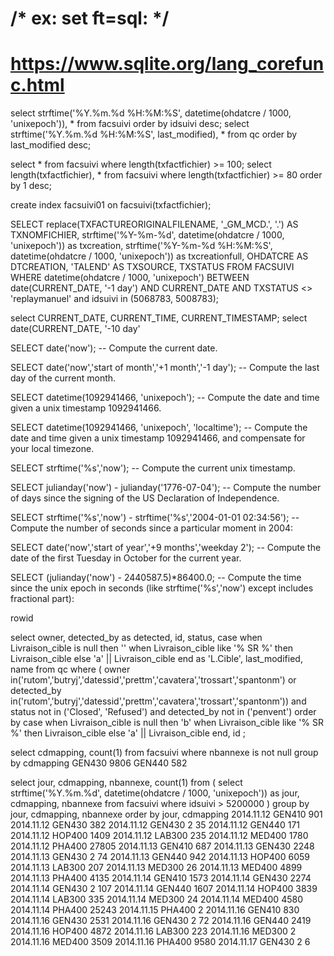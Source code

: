 # /* ex: set ft=sql: */

# https://www.sqlite.org/lang_corefunc.html

select strftime('%Y.%m.%d %H:%M:%S', datetime(ohdatcre / 1000, 'unixepoch')), * from facsuivi order by idsuivi desc;
select strftime('%Y.%m.%d %H:%M:%S', last_modified), * from qc order by last_modified desc;

select * from facsuivi where length(txfactfichier) >= 100;
select length(txfactfichier), * from facsuivi where length(txfactfichier) >= 80 order by 1 desc;

create index facsuivi01 on facsuivi(txfactfichier);


SELECT replace(TXFACTUREORIGINALFILENAME, '_GM_MCD.', '.') AS TXNOMFICHIER, 
strftime('%Y-%m-%d', datetime(ohdatcre / 1000, 'unixepoch')) as txcreation,
strftime('%Y-%m-%d %H:%M:%S', datetime(ohdatcre / 1000, 'unixepoch')) as txcreationfull,
OHDATCRE AS DTCREATION, 
'TALEND' AS TXSOURCE, 
TXSTATUS
FROM FACSUIVI  
WHERE datetime(ohdatcre / 1000, 'unixepoch') BETWEEN  date(CURRENT_DATE, '-1 day')  AND CURRENT_DATE AND TXSTATUS <> 'replaymanuel'
and idsuivi in (5068783, 5008783);

select CURRENT_DATE, CURRENT_TIME, CURRENT_TIMESTAMP;
select date(CURRENT_DATE, '-10 day'

SELECT date('now'); -- Compute the current date.

SELECT date('now','start of month','+1 month','-1 day'); -- Compute the last day of the current month.

SELECT datetime(1092941466, 'unixepoch'); -- Compute the date and time given a unix timestamp 1092941466.

SELECT datetime(1092941466, 'unixepoch', 'localtime'); -- Compute the date and time given a unix timestamp 1092941466, and compensate for your local timezone.

SELECT strftime('%s','now'); -- Compute the current unix timestamp.

SELECT julianday('now') - julianday('1776-07-04'); -- Compute the number of days since the signing of the US Declaration of Independence.

SELECT strftime('%s','now') - strftime('%s','2004-01-01 02:34:56'); -- Compute the number of seconds since a particular moment in 2004:

SELECT date('now','start of year','+9 months','weekday 2'); -- Compute the date of the first Tuesday in October for the current year.

SELECT (julianday('now') - 2440587.5)*86400.0; -- Compute the time since the unix epoch in seconds (like strftime('%s','now') except includes fractional part):


rowid

select owner, detected_by as detected, id, status, case when Livraison_cible is null then '' when Livraison_cible like '% SR %' then Livraison_cible else 'a' || Livraison_cible end as 'L.Cible', last_modified, name from qc
where
(      owner in('rutom','butryj','datessid','prettm','cavatera','trossart','spantonm') or
detected_by  in('rutom','butryj','datessid','prettm','cavatera','trossart','spantonm'))
and status not in ('Closed', 'Refused')
and detected_by not in ('penvent')
order by 
case when Livraison_cible is null then 'b' when Livraison_cible like '% SR %' then Livraison_cible else 'a' || Livraison_cible end,
id
;


select cdmapping, count(1) from facsuivi where nbannexe is not null group by cdmapping
GEN430	9806
GEN440	582




select jour, cdmapping, nbannexe, count(1) from (
select strftime('%Y.%m.%d', datetime(ohdatcre / 1000, 'unixepoch')) as jour, cdmapping, nbannexe  from facsuivi where idsuivi > 5200000
) group by jour, cdmapping, nbannexe
order by jour, cdmapping
2014.11.12 	 GEN410 	 <null> 	 901
2014.11.12 	 GEN430 	 <null> 	 382
2014.11.12 	 GEN430 	 2      	 35
2014.11.12 	 GEN440 	 <null> 	 171
2014.11.12 	 HOP400 	 <null> 	 1409
2014.11.12 	 LAB300 	 <null> 	 235
2014.11.12 	 MED400 	 <null> 	 1780
2014.11.12 	 PHA400 	 <null> 	 27805
2014.11.13 	 GEN410 	 <null> 	 687
2014.11.13 	 GEN430 	 <null> 	 2248
2014.11.13 	 GEN430 	 2      	 74
2014.11.13 	 GEN440 	 <null> 	 942
2014.11.13 	 HOP400 	 <null> 	 6059
2014.11.13 	 LAB300 	 <null> 	 207
2014.11.13 	 MED300 	 <null> 	 26
2014.11.13 	 MED400 	 <null> 	 4899
2014.11.13 	 PHA400 	 <null> 	 4135
2014.11.14 	 GEN410 	 <null> 	 1573
2014.11.14 	 GEN430 	 <null> 	 2274
2014.11.14 	 GEN430 	 2      	 107
2014.11.14 	 GEN440 	 <null> 	 1607
2014.11.14 	 HOP400 	 <null> 	 3839
2014.11.14 	 LAB300 	 <null> 	 335
2014.11.14 	 MED300 	 <null> 	 24
2014.11.14 	 MED400 	 <null> 	 4580
2014.11.14 	 PHA400 	 <null> 	 25243
2014.11.15 	 PHA400 	 <null> 	 2
2014.11.16 	 GEN410 	 <null> 	 830
2014.11.16 	 GEN430 	 <null> 	 2531
2014.11.16 	 GEN430 	 2      	 72
2014.11.16 	 GEN440 	 <null> 	 2419
2014.11.16 	 HOP400 	 <null> 	 4872
2014.11.16 	 LAB300 	 <null> 	 223
2014.11.16 	 MED300 	 <null> 	 2
2014.11.16 	 MED400 	 <null> 	 3509
2014.11.16 	 PHA400 	 <null> 	 9580
2014.11.17 	 GEN430 	 2      	 6
